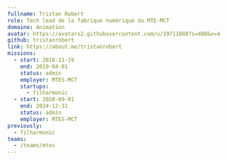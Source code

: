 ```yaml
---
fullname: Tristan Robert
role: Tech lead de la fabrique numérique du MTE-MCT
domaine: Animation
avatar: https://avatars2.githubusercontent.com/u/19711088?s=400&v=4
github: tristanrobert
link: https://about.me/tristanrobert
missions:
  - start: 2018-11-19
    end: 2019-04-01
    status: admin
    employer: MTES-MCT
    startups:
      - filharmonic
  - start: 2020-09-01
    end: 2024-12-31
    status: admin
    employer: MTES-MCT
previously:
  - filharmonic
teams:
  - /teams/mtes
---
```

